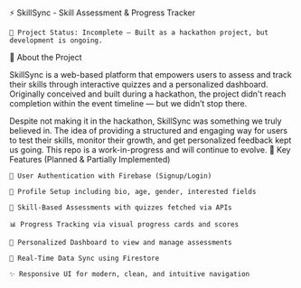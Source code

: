 ⚡ SkillSync - Skill Assessment & Progress Tracker

    🚧 Project Status: Incomplete — Built as a hackathon project, but development is ongoing.

🧠 About the Project

SkillSync is a web-based platform that empowers users to assess and track their skills through interactive quizzes and a personalized dashboard. Originally conceived and built during a hackathon, the project didn't reach completion within the event timeline — but we didn’t stop there.

Despite not making it in the hackathon, SkillSync was something we truly believed in. The idea of providing a structured and engaging way for users to test their skills, monitor their growth, and get personalized feedback kept us going. This repo is a work-in-progress and will continue to evolve.
🌟 Key Features (Planned & Partially Implemented)

    🔐 User Authentication with Firebase (Signup/Login)

    👤 Profile Setup including bio, age, gender, interested fields

    🧩 Skill-Based Assessments with quizzes fetched via APIs

    📊 Progress Tracking via visual progress cards and scores

    🎯 Personalized Dashboard to view and manage assessments

    🔁 Real-Time Data Sync using Firestore

    ✨ Responsive UI for modern, clean, and intuitive navigation

